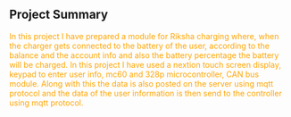<a name="Project Summary"></a>
## Project Summary
<span style="color:orange"> In this project I have prepared a module for Riksha charging where, when the charger gets connected to the battery of the user, according to the balance and the account info and also the battery percentage the battery will be charged. In this project I have used a nextion touch screen display, keypad to enter user info, mc60 and 328p microcontroller, CAN bus module. Along with this the data is also posted on the server using mqtt protocol and the data of the user information is then send to the controller using mqtt protocol. </span>